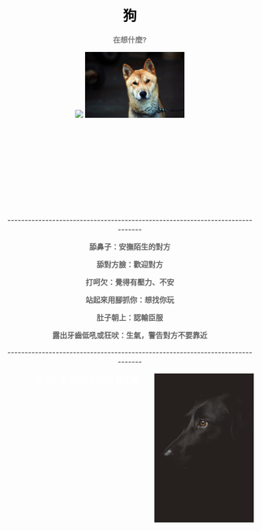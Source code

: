 <link href="https://fonts.googleapis.com/css?family=Lobster" rel="stylesheet" type="text/css">
<style>
p {
    font-size: 15px;
    color: #666666;
    font-weight:bold;
  }
  ul {
    font-size: 16px;
    color: white	;
    font-weight:bold;
  }
  body{
  background-size:cover;
  }
</style>

  <body 
  background="https://github.com/sarah862024/DOGG.github.io/blob/master/%E7%8B%97%E8%83%8C%E6%99%AF.jpg?raw=true">
   

<head>
<title>Page Title</title>
</head>
<body>
<center>

<h1 style="color:black;">狗</h1>
<p style="color:gray;">在想什麼?</p>
    <div class="row">
    <div class="col-xs-4">
<img src="https://github.com/sarah862024/DOGG.github.io/blob/master/%E7%8B%97.jpg?raw=true" width="40%">
<img src="https://github.com/sarah862024/DOGG.github.io/blob/master/republic-of-korea-1877033_960_720.jpg?raw=true" width="40%">
</div>
</div>
<p>　</p> 
<p>　</p> 
<p>　</p> 
<p>　</p> 
<p>　</p> 
<p>
------------------------------------------------------------------------------<p>
舔鼻子：安撫陌生的對方<p>
舔對方臉：歡迎對方<p>
打呵欠：覺得有壓力、不安<p>
站起來用腳抓你：想找你玩<p>
肚子朝上：認輸臣服<p>
露出牙齒低吼或狂吠：生氣，警告對方不要靠近<p>
------------------------------------------------------------------------------<p>
<img src="https://github.com/sarah862024/DOGG.github.io/blob/master/%E9%BB%91%E7%8B%97.jpg?raw=true" width="40%" style="float:right;">
</p>
<ul>
資工二甲 404261220 黃芷珊
</ul>

